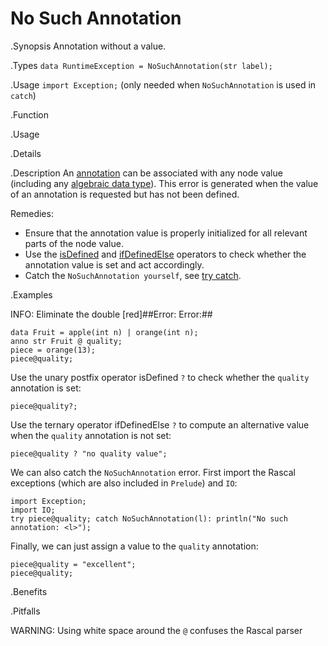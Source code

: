 # No Such Annotation

.Synopsis
Annotation without a value.

.Types
`data RuntimeException = NoSuchAnnotation(str label);`
       
.Usage
`import Exception;` (only needed when `NoSuchAnnotation` is used in `catch`)


.Function
       
.Usage

.Details

.Description
An [annotation]((Rascal:Declarations-Annotation)) can be associated with any node value
(including any [algebraic data type]((Rascal:Declarations-AlgebraicDataType))).
This error is generated when the value of an annotation is requested but has not been defined.

Remedies:

*  Ensure that the annotation value is properly initialized for all relevant parts of the node value. 
*  Use the 
   [isDefined]((Rascal:Boolean-IsDefined)) and 
   [ifDefinedElse]((Rascal:Boolean-IfDefinedElse)) operators to check whether the annotation value 
   is set and act accordingly.
*  Catch the `NoSuchAnnotation yourself`, see [try catch]((Rascal:Statements-TryCatch)).

.Examples

INFO: Eliminate the double [red]##Error: Error:##

```rascal-shell,error
data Fruit = apple(int n) | orange(int n);
anno str Fruit @ quality;
piece = orange(13);
piece@quality;
```
Use the unary postfix operator isDefined `?` to check whether the `quality` annotation is set:
```rascal-shell,continue,error
piece@quality?;
```
Use the ternary operator ifDefinedElse `?` to compute an alternative value when the `quality` annotation is not set:
```rascal-shell,continue,error
piece@quality ? "no quality value";
```
We can also catch the `NoSuchAnnotation` error. First import the Rascal exceptions (which are also included in `Prelude`)
and `IO`:
```rascal-shell,continue,error
import Exception;
import IO;
try piece@quality; catch NoSuchAnnotation(l): println("No such annotation: <l>");
```
Finally, we can just assign a value to the `quality` annotation:
```rascal-shell,continue,error
piece@quality = "excellent";
piece@quality;
```

.Benefits

.Pitfalls

WARNING: Using white space around the `@` confuses the Rascal parser

